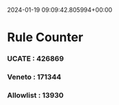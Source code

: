 2024-01-19 09:09:42.805994+00:00
# Rule Counter 
 ### UCATE : 426869

 ### Veneto : 171344

 ### Allowlist : 13930